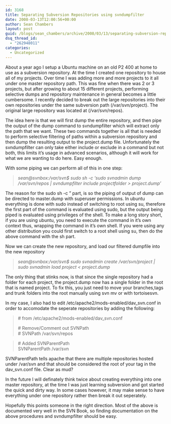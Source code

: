 ```yaml
---
id: 3168
title: Separating Subversion Repositories using svndumpfilter
date: 2008-03-13T12:00:56+00:00
author: Sean Chambers
layout: post
guid: /blogs/sean_chambers/archive/2008/03/13/separating-subversion-repositories-using-svndumpfilter.aspx
dsq_thread_id:
  - "262948011"
categories:
  - Uncategorized
---
```

About a year ago I setup a Ubuntu machine on an old P2 400 at home to use as a subversion repository. At the time I created one repository to house all of my projects. Over time I was adding more and more projects to it all under one master repository path. This was fine when there was 2 or 3 projects, but after growing to about 15 different projects, performing selective dumps and repository maintenance in general becomes a little cumbersome. I recently decided to break out the large repositories into their own repositories under the same subversion path (/var/svn/project). The original large repository was located at (/var/svn/repos). 

The idea here is that we will first dump the entire repository, and then pipe the output of the dump command to svndumpfilter which will extract only the path that we want. These two commands together is all that is needed to perform selective filtering of paths within a subversion repository and then dump the resulting output to the project.dump file. Unfortunately the svndumpfilter can only take either include or exclude in a command but not both, this limits it&#8217;s usage in advanced scenarios, although it will work for what we are wanting to do here. Easy enough. 

With some piping we can perform all of this in one step: 

> _sean@svnbox:/var/svn$ sudo sh -c &#8216;sudo svnadmin dump /var/svn/repos | svndumpfilter include projectfolder > project.dump&#8217;_ 

The reason for the sudo sh -c &#8221; part, is so the piping of output of dump can be directed to master.dump with superuser permissions. In ubuntu everything is done with sudo instead of switching to root using su, therefore the first part of the command is evaluated using sudo, but the output being piped is evaluated using privileges of the shell. To make a long story short, if you are using ubuntu, you need to execute the command in it&#8217;s own context thus, wrapping the command in it&#8217;s own shell. If you were using any other distribution you could first switch to a root shell using su, then do the above command with the sh part. 

Now we can create the new repository, and load our filtered dumpfile into the new repository 

> _sean@svnbox:/var/svn$ sudo svnadmin create /var/svn/project | sudo svnadmin load project < project.dump_

The only thing that stinks now, is that since the single repository had a folder for each project, the project.dump now has a single folder in the root that is named project. To fix this, you just need to move your branches,tags and trunk folders into the root manually using svn mv or with tortoisesvn. 

In my case, I also had to edit /etc/apache2/mods-enabled/dav_svn.conf in order to accomodate the seperate repositories by adding the following: 

> \# from /etc/apache2/mods-enabled/dav_svn.conf 
> 
> \# Remove/Comment out SVNPath  
> \# SVNPath /var/svn/repos 

> \# Added SVNParentPath  
> SVNParentPath /var/svn 

SVNParentPath tells apache that there are multiple repositories hosted under /var/svn and that should be considered the root of your <Location> tag in the dav_svn.conf file. Clear as mud? 

In the future I will definately think twice about creating everything into one master repository, at the time I was just learning subversion and got started the quick and dirty way. In some cases however, it may make sense to have everything under one repository rather then break it out seperately. 

Hopefully this points someone in the right direction. Most of the above is documented very well in the SVN Book, so finding documentation on the above procedures and svndumpfilter should be easy.